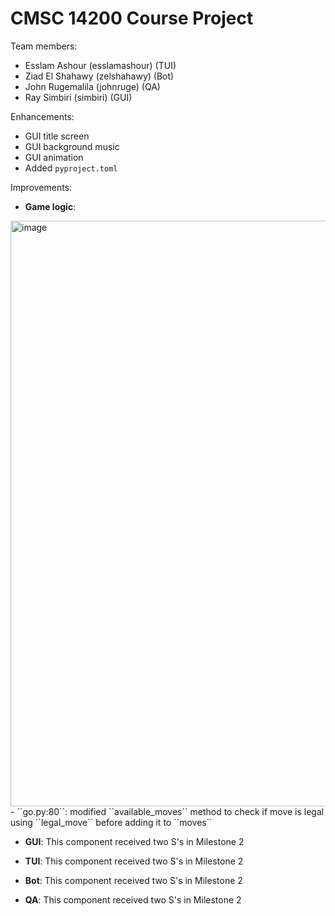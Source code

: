 # CMSC 14200 Course Project

Team members:
- Esslam Ashour (esslamashour) (TUI)
- Ziad El Shahawy (zelshahawy) (Bot)
- John Rugemalila (johnruge) (QA)
- Ray Simbiri (simbiri) (GUI)

Enhancements:
- GUI title screen
- GUI background music
- GUI animation
- Added `pyproject.toml`

Improvements:
* **Game logic**:
  
<img width="937" alt="image" src="https://github.com/uchicago-cmsc14200-win-2024/project-esslamashur-zelshahawy-johnruge-simbiri/assets/61587419/79eb3106-f870-4dc4-a00d-ba9329f48b93">
  - ``go.py:80``: modified ``available_moves`` method to check if move is legal using ``legal_move`` before adding it to ``moves``
 
  

* **GUI**:
  This component received two S's in Milestone 2
  
* **TUI**:
  This component received two S's in Milestone 2

* **Bot**:
  This component received two S's in Milestone 2

* **QA**:
  This component received two S's in Milestone 2
